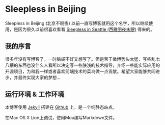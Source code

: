 # Sleepless in Beijing

Sleepless in Beijing (北京不眠夜) 以前一直写博客就用这个名字，所以继续使用，是因为很久以前很喜欢看看 [Sleepless in Seattle (西雅图夜未眠)](http://baike.baidu.com/view/743153.htm) 得来的。

## 我的序言

很多年没有写博客了，一时脑袋不好又想写了。但是苦于微博势头太猛，写些乱七八糟的东西也没什么人看所以决定写一些肤浅的技术指导，介绍一些能实际应用的开源项目，为和我一样或者喜欢前端技术的菜鸟做一点贡献。希望大家能够共同进步，并最终实现大家的梦想…

## 运行环境 & 工作环境

本博客使用 [Jekyll](https://github.com/mojombo/jekyll) 搭建在 [Github](http://github.com) 上，是一个纯静态站点。

在Mac OS X Lion上调试，使用Mou编写Markdown文件。

